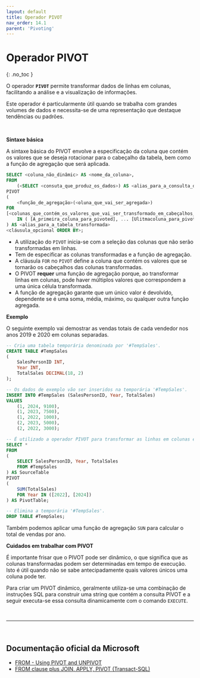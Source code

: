 ```yaml
---
layout: default
title: Operador PIVOT
nav_order: 14.1
parent: 'Pivoting'
---
```



# Operador PIVOT
{: .no_toc }


O operador **`PIVOT`** permite transformar dados de linhas em colunas, facilitando a análise e a visualização de informações. 

Este operador é particularmente útil quando se trabalha com grandes volumes de dados e necessita-se de uma representação que destaque tendências ou padrões. 


<br>

**Sintaxe básica**

A sintaxe básica do PIVOT envolve a especificação da coluna que contém os valores que se deseja rotacionar para o cabeçalho da tabela, bem como a função de agregação que será aplicada.

```sql
SELECT <coluna_não_dinâmic> AS <nome_da_coluna>,  
FROM  
    (<SELECT <consuta_que_produz_os_dados>) AS <alias_para_a_consulta_de_origem>  
PIVOT  
(  
    <função_de_agregação>(<oluna_que_vai_ser_agregada>)  
FOR   
[<colunas_que_contém_os_valores_que_vai_ser_transformado_em_cabeçalhos_das_colunas>]   
    IN ( [A_primeira_coluna_para_pivoted], ... [Ulitmacoluna_para_pivoted])  
) AS <alias_para_a_tabela_transformada>  
<cláusula_opcional ORDER BY>;
```

* A utilização do `PIVOT` inicia-se com a seleção das colunas que não serão transformadas em linhas.
* Tem de especificar as colunas transformadas e a função de agregação. 
* A cláusula `FOR` no `PIVOT` define a coluna que contém os valores que se tornarão os cabeçalhos das colunas transformadas. 
* O PIVOT **requer** uma função de agregação porque, ao transformar linhas em colunas, pode haver múltiplos valores que correspondem a uma única célula transformada. 
* A função de agregação garante que um único valor é devolvido, dependente se é uma soma, média, máximo, ou qualquer outra função agregada.



**Exemplo**

O seguinte exemplo vai demostrar as vendas totais de cada vendedor nos anos 2019 e 2020 em colunas separadas.

```sql
-- Cria uma tabela temporária denominada por '#TempSales'.
CREATE TABLE #TempSales
(
    SalesPersonID INT,
    Year INT,
    TotalSales DECIMAL(18, 2)
);

-- Os dados de exemplo vão ser inseridos na temporária '#TempSales'.
INSERT INTO #TempSales (SalesPersonID, Year, TotalSales)
VALUES
    (1, 2024, 9100),
    (1, 2023, 7500),
    (1, 2022, 1000),
    (2, 2023, 5000),
    (2, 2022, 3000);

-- É utilizado a operador PIVOT para transformar as linhas em colunas e agrupar as vendas totais por ano e vendedor.
SELECT *
FROM
(
    SELECT SalesPersonID, Year, TotalSales
    FROM #TempSales
) AS SourceTable
PIVOT
(
    SUM(TotalSales)
    FOR Year IN ([2022], [2024])
) AS PivotTable;

-- Elimina a temporária '#TempSales'.
DROP TABLE #TempSales;
```

Também podemos aplicar uma função de agregação `SUN` para calcular o total de vendas por ano.

**Cuidados em trabalhar com PIVOT**

É importante frisar que o PIVOT pode ser dinâmico, o que significa que as colunas transformadas podem ser determinadas em tempo de execução. Isto é útil quando não se sabe antecipadamente quais valores únicos uma coluna pode ter. 

Para criar um PIVOT dinâmico, geralmente utiliza-se uma combinação de instruções SQL para construir uma string que contém a consulta PIVOT e a seguir executa-se essa consulta dinamicamente com o comando `EXECUTE`.

<br>

---

<br>

##  Documentação oficial da Microsoft

- [FROM - Using PIVOT and UNPIVOT](https://learn.microsoft.com/en-us/sql/t-sql/queries/from-using-pivot-and-unpivot)
- [FROM clause plus JOIN, APPLY, PIVOT (Transact-SQL)](https://learn.microsoft.com/en-us/sql/t-sql/queries/from-transact-sql)

